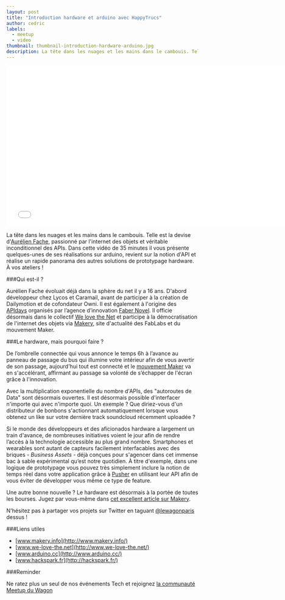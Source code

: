 ```yaml
---
layout: post
title: "Introduction hardware et arduino avec HappyTrucs"
author: cedric
labels:
  - meetup
  - video
thumbnail: thumbnail-introduction-hardware-arduino.jpg
description: La tête dans les nuages et les mains dans le cambouis. Telle est la devise d'Aurélien Fache, passionné par l'internet des objets et véritable inconditionnel des APIs. Dans cette vidéo de 35 minutes il vous présente quelques-unes de ses réalisations sur arduino, revient sur la notion d'API et réalise un rapide panorama des autres solutions de prototypage hardware. À vos ateliers !
---
```


<div class="video-wrapper"><iframe width="750" height="422" src="//www.youtube.com/embed/eKgF0c9O-8g?showinfo=0" frameborder="0" allowfullscreen></iframe></div>

La tête dans les nuages et les mains dans le cambouis. Telle est la devise d'[Aurélien Fache](https://twitter.com/mathemagie), passionné par l'internet des objets et véritable inconditionnel des APIs. Dans cette vidéo de 35 minutes il vous présente quelques-unes de ses réalisations sur arduino, revient sur la notion d'API et réalise un rapide panorama des autres solutions de prototypage hardware. À vos ateliers !

###Qui est-il ?

Aurélien Fache évoluait déjà dans la sphère du net il y a 16 ans. D'abord développeur chez Lycos et Caramail, avant de participer à la création de Dailymotion et de cofondateur Owni. Il est également à l'origine des [APIdays](http://www.apidays.io/) organisés par l’agence d’innovation [Faber Novel](http://www.fabernovel.com/). Il officie désormais dans le collectif [We love the Net](www.we-love-the.net/productions) et participe à la démocratisation de l'internet des objets via [Makery](http://www.makery.info/), site d'actualité des FabLabs et du mouvement Maker.

###Le hardware, mais pourquoi faire ?

De l’ombrelle connectée qui vous annonce le temps 6h à l’avance au panneau de passage du bus qui illumine votre intérieur afin de vous avertir de son passage, aujourd'hui tout est connecté et le [mouvement Maker](http://en.wikipedia.org/wiki/Maker_culture) va en s'accélérant, affirmant au passage sa volonté de s’échapper de l'écran grâce à l'innovation.

Avec la multiplication exponentielle du nombre d'APIs, des "autoroutes de Data" sont désormais ouvertes. Il est désormais possible d'interfacer n'importe qui avec n'importe quoi. Un exemple ? Que diriez-vous d'un distributeur de bonbons s'actionnant automatiquement lorsque vous obtenez un like sur votre dernière track soundcloud récemment uploadée ?

Si le monde des développeurs et des aficionados hardware a largement un train d'avance, de nombreuses initiatives voient le jour afin de rendre l’accès à la technologie accessible au plus grand nombre. Smartphones et wearables sont autant de capteurs facilement interfacables avec des briques - *Business Assets* - déjà conçues pour s'agencer dans cet immense bac à sable expérimental qu’est notre quotidien. À titre d'exemple, dans une logique de prototypage vous pouvez très simplement inclure la notion de temps réel dans votre application grâce à [Pusher](https://pusher.com/) en utilisant leur API afin de vous éviter de développer vous même ce type de feature.

Une autre bonne nouvelle ? Le hardware est désormais à la portée de toutes les bourses. Jugez par vous-même dans [cet excellent article sur Makery](http://www.makery.info/2014/11/25/la-lettre-au-pere-noel-de-makery/).

N'hésitez pas à partager vos projets sur Twitter en taguant [@lewagonparis](http://twitter.com/lewagonparis) dessus !

###Liens utiles

- [www.makery.info](http://www.makery.info/)
- [www.we-love-the.net](http://www.we-love-the.net/)
- [www.arduino.cc](http://www.arduino.cc/)
- [www.hackspark.fr](http://hackspark.fr/)

###Reminder

Ne ratez plus un seul de nos événements Tech et rejoignez [la communauté Meetup du Wagon](http://www.meetup.com/Le-Wagon-Paris-Coding-Station/)